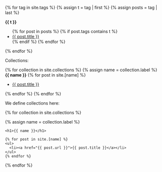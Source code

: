 <!-- Source for the following: https://www.jokecamp.com/blog/listing-jekyll-posts-by-tag/ -->

{% for tag in site.tags %}
  {% assign t = tag | first %}
  {% assign posts = tag | last %}

<b>{{ t }}</b>
<ul>
{% for post in posts %}
  {% if post.tags contains t %}
  <li>
    <a href="{{ post.url | prepend: site.baseurl }}">{{ post.title }}</a>
<!--     <span class="date">{{ post.date | date: "%B %-d, %Y"  }}</span> -->
  </li>
  {% endif %}
{% endfor %}
</ul>
{% endfor %}

Collections: 

{% for collection in site.collections %}
  {% assign name = collection.label %}
  <b>{{ name }}</b>
  {% for post in site.[name] %}
  <ul>
      <li><a href="{{ post.url }}">{{ post.title }}</a></li>
  </ul>
  {% endfor %}
{% endfor %}


We define collections here: 

{% for collection in site.collections %}

  {% assign name = collection.label %}
  
    <h1>{{ name }}</h1>

    {% for post in site.[name] %}
    <ul>
      <li><a href="{{ post.url }}">{{ post.title }}</a></li>
    </ul>
    {% endfor %}

{% endfor %}
